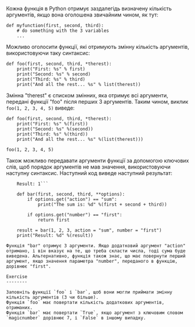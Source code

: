 Кожна функція в Python отримує заздалегідь визначену кількість аргументів, якщо вона оголошена звичайним чином, як тут:

    def myfunction(first, second, third):
        # do something with the 3 variables
        ...

Можливо оголосити функції, які отримують змінну кількість аргументів, використовуючи таку синтаксис:

    def foo(first, second, third, *therest):
        print("First: %s" % first)
        print("Second: %s" % second)
        print("Third: %s" % third)
        print("And all the rest... %s" % list(therest))

Змінна "therest" є списком змінних, яка отримує всі аргументи, передані функції "foo" після перших 3 аргументів. Таким чином, виклик `foo(1, 2, 3, 4, 5)` виведе:

    def foo(first, second, third, *therest):
        print("First: %s" %(first))
        print("Second: %s" %(second))
        print("Third: %s" %(third))
        print("And all the rest... %s" %(list(therest)))
    
    foo(1, 2, 3, 4, 5)

Також можливо передавати аргументи функції за допомогою ключових слів, щоб порядок аргументів не мав значення, використовуючи наступну синтаксис. Наступний код виведе наступний результат: 
```The sum is: 6
    Result: 1```

    def bar(first, second, third, **options):
        if options.get("action") == "sum":
            print("The sum is: %d" %(first + second + third))
    
        if options.get("number") == "first":
            return first
    
    result = bar(1, 2, 3, action = "sum", number = "first")
    print("Result: %d" %(result))

Функція "bar" отримує 3 аргументи. Якщо додатковий аргумент "action" отримано, і він вказує на те, що треба скласти числа, тоді сума буде виведена. Альтернативно, функція також знає, що має повернути перший аргумент, якщо значення параметра "number", переданого в функцію, дорівнює "first".

Exercise
--------

Заповніть функції `foo` і `bar`, щоб вони могли приймати змінну кількість аргументів (3 чи більше).
Функція `foo` має повертати кількість додаткових аргументів, отриманих.
Функція `bar` має повертати `True`, якщо аргумент з ключовим словом `magicnumber` дорівнює 7, і `False` в іншому випадку.